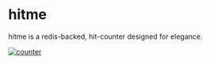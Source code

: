 hitme
=====

hitme is a redis-backed, hit-counter designed for elegance.

[![counter](https://hitme.nodejitsu.com/ryanseys/hitme.svg)](https://hitme.nodejitsu.com/ryanseys/hitme.svg)
